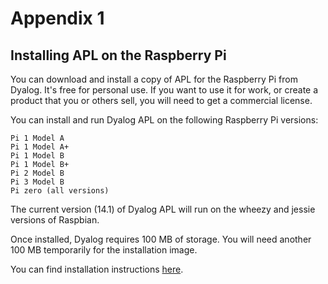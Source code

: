 # Appendix 1

## Installing APL on the Raspberry Pi

You can download and install a copy of APL for the Raspberry Pi from Dyalog. It's free for personal use. If you want to 
use it for work, or create a product that you or others sell, you will need to get a commercial license.

You can install and run Dyalog APL on the following Raspberry Pi versions:

    Pi 1 Model A
    Pi 1 Model A+
    Pi 1 Model B
    Pi 1 Model B+
    Pi 2 Model B
    Pi 3 Model B
    Pi zero (all versions)
    
The current version (14.1) of Dyalog APL will run on the wheezy and jessie versions of Raspbian.

Once installed, Dyalog requires 100 MB of storage. You will need another 100 MB temporarily for the installation image.

You can find installation instructions [here](http://packages.dyalog.com/).